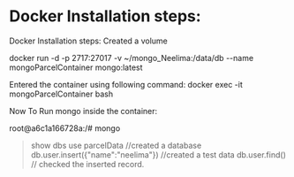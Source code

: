 # Docker Installation steps:

Docker Installation steps:
Created a volume
 
docker run -d -p 2717:27017 -v ~/mongo_Neelima:/data/db --name mongoParcelContainer mongo:latest
 
Entered the container using following command:
docker exec -it mongoParcelContainer bash
 
 
Now To Run mongo inside the container: 
 
root@a6c1a166728a:/# mongo
> show dbs
> use parcelData        //created a database
> db.user.insert({"name":"neelima"})  //created a test data
> db.user.find() // checked the inserted record.

